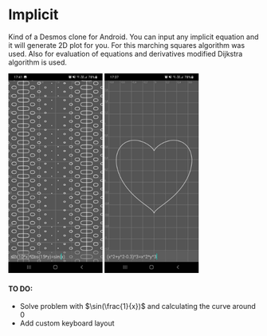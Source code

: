 # Implicit

Kind of a Desmos clone for Android. You can input any implicit equation and it will generate 2D plot for you.
For this marching squares algorithm was used. Also for evaluation of equations and derivatives modified Dijkstra algorithm is used.


<p float="left">
<img src="./readmeFiles/screen1.jpeg" height="400">
<img src="./readmeFiles/screen2.jpeg" height="400">
</p>

#### TO DO:

- Solve problem with $\sin(\frac{1}{x})$ and calculating the curve around 0
- Add custom keyboard layout

